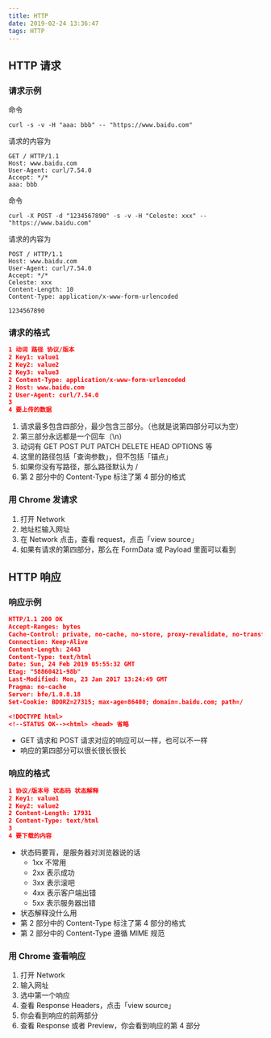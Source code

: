 ```yaml
---
title: HTTP
date: 2019-02-24 13:36:47
tags: HTTP
---
```


## HTTP 请求

### 请求示例

命令 

`curl -s -v -H "aaa: bbb" -- "https://www.baidu.com"`

请求的内容为

```
GET / HTTP/1.1
Host: www.baidu.com
User-Agent: curl/7.54.0
Accept: */*
aaa: bbb
```
<!--more-->

命令

`curl -X POST -d "1234567890" -s -v -H "Celeste: xxx" -- "https://www.baidu.com"`

请求的内容为

```
POST / HTTP/1.1
Host: www.baidu.com
User-Agent: curl/7.54.0
Accept: */*
Celeste: xxx
Content-Length: 10
Content-Type: application/x-www-form-urlencoded

1234567890
```

### 请求的格式

```json
1 动词 路径 协议/版本
2 Key1: value1
2 Key2: value2
2 Key3: value3
2 Content-Type: application/x-www-form-urlencoded
2 Host: www.baidu.com
2 User-Agent: curl/7.54.0
3 
4 要上传的数据
```

1. 请求最多包含四部分，最少包含三部分。（也就是说第四部分可以为空）
2. 第三部分永远都是一个回车（\n）
3. 动词有 GET POST PUT PATCH DELETE HEAD OPTIONS 等
4. 这里的路径包括「查询参数」，但不包括「锚点」
5. 如果你没有写路径，那么路径默认为 /
6. 第 2 部分中的 Content-Type 标注了第 4 部分的格式

### 用 Chrome 发请求

1. 打开 Network
2. 地址栏输入网址
3. 在 Network 点击，查看 request，点击「view source」
4. 如果有请求的第四部分，那么在 FormData 或 Payload 里面可以看到

## HTTP 响应

### 响应示例

```json
HTTP/1.1 200 OK
Accept-Ranges: bytes
Cache-Control: private, no-cache, no-store, proxy-revalidate, no-transform
Connection: Keep-Alive
Content-Length: 2443
Content-Type: text/html
Date: Sun, 24 Feb 2019 05:55:32 GMT
Etag: "58860421-98b"
Last-Modified: Mon, 23 Jan 2017 13:24:49 GMT
Pragma: no-cache
Server: bfe/1.0.8.18
Set-Cookie: BDORZ=27315; max-age=86400; domain=.baidu.com; path=/

<!DOCTYPE html>
<!--STATUS OK--><html> <head> 省略
```

- GET 请求和 POST 请求对应的响应可以一样，也可以不一样
- 响应的第四部分可以很长很长很长

### 响应的格式

```json
1 协议/版本号 状态码 状态解释
2 Key1: value1
2 Key2: value2
2 Content-Length: 17931
2 Content-Type: text/html
3
4 要下载的内容
```

- 状态码要背，是服务器对浏览器说的话
    - 1xx 不常用
    - 2xx 表示成功
    - 3xx 表示滚吧
    - 4xx 表示客户端出错
    - 5xx 表示服务器出错
- 状态解释没什么用
- 第 2 部分中的 Content-Type 标注了第 4 部分的格式
- 第 2 部分中的 Content-Type 遵循 MIME 规范

### 用 Chrome 查看响应

1. 打开 Network
2. 输入网址
3. 选中第一个响应
4. 查看 Response Headers，点击「view source」
5. 你会看到响应的前两部分
6. 查看 Response 或者 Preview，你会看到响应的第 4 部分
